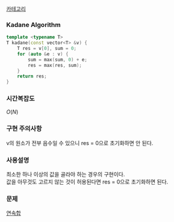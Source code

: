 [카테고리](/README.md)
### Kadane Algorithm
```cpp
template <typename T>
T kadane(const vector<T> &v) {
    T res = v[0], sum = 0;
    for (auto &e : v) {
        sum = max(sum, 0) + e;
        res = max(res, sum);
    }
    return res;
}
```
### 시간복잡도 
$O(N)$   

### 구현 주의사항
v의 원소가 전부 음수일 수 있으니 res = 0으로 초기화하면 안 된다.   

### 사용설명
최소한 하나 이상의 값을 골라야 하는 경우의 구현이다.   
값을 아무것도 고르지 않는 것이 허용된다면 res = 0으로 초기화하면 된다.   

### 문제
[연속합](https://www.acmicpc.net/problem/1912)